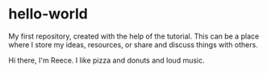 # hello-world
My first repository, created with the help of the tutorial.  This can be a place where I store my ideas, resources, or share and discuss things with others.

Hi there, I'm Reece.  I like pizza and donuts and loud music.
